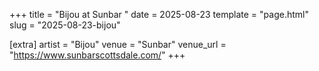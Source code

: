 +++
title = "Bijou at Sunbar "
date = 2025-08-23
template = "page.html"
slug = "2025-08-23-bijou"

[extra]
artist = "Bijou"
venue = "Sunbar"
venue_url = "https://www.sunbarscottsdale.com/"
+++
